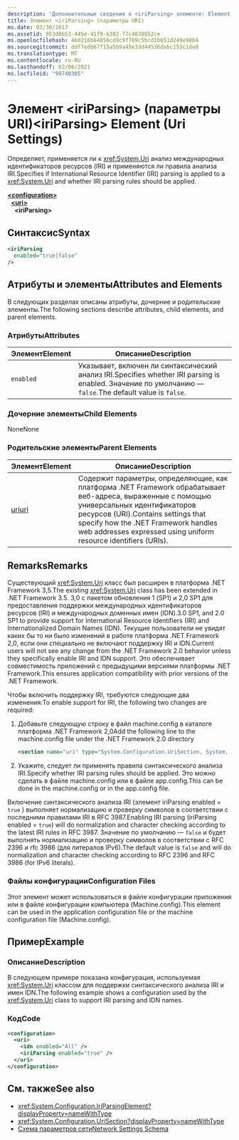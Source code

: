 ```yaml
---
description: 'Дополнительные сведения о <iriParsing> элементе: Element (Параметры URI)'
title: Элемент <iriParsing> (параметры URI)
ms.date: 03/30/2017
ms.assetid: 953d0b53-445e-41f9-b302-77c4030852ce
ms.openlocfilehash: 460216b64056cd9c9f769c5bcd1b651d249e98b4
ms.sourcegitcommit: ddf7edb67715a5b9a45e3dd44536dabc153c1de0
ms.translationtype: MT
ms.contentlocale: ru-RU
ms.lasthandoff: 02/06/2021
ms.locfileid: "99740305"
---
```

# <a name="iriparsing-element-uri-settings"></a><span data-ttu-id="3f949-103">Элемент \<iriParsing> (параметры URI)</span><span class="sxs-lookup"><span data-stu-id="3f949-103">\<iriParsing> Element (Uri Settings)</span></span>

<span data-ttu-id="3f949-104">Определяет, применяется ли к <xref:System.Uri> анализ международных идентификаторов ресурсов (IRI) и применяются ли правила анализа IRI.</span><span class="sxs-lookup"><span data-stu-id="3f949-104">Specifies if International Resource Identifier (IRI) parsing is applied to a <xref:System.Uri> and whether IRI parsing rules should be applied.</span></span>  
  
[**\<configuration>**](../configuration-element.md)  
&nbsp;&nbsp;[**\<uri>**](uri-element-uri-settings.md)  
&nbsp;&nbsp;&nbsp;&nbsp;**\<iriParsing>**  
  
## <a name="syntax"></a><span data-ttu-id="3f949-105">Синтаксис</span><span class="sxs-lookup"><span data-stu-id="3f949-105">Syntax</span></span>  
  
```xml  
<iriParsing  
  enabled="true|false"  
/>  
```  
  
## <a name="attributes-and-elements"></a><span data-ttu-id="3f949-106">Атрибуты и элементы</span><span class="sxs-lookup"><span data-stu-id="3f949-106">Attributes and Elements</span></span>  

 <span data-ttu-id="3f949-107">В следующих разделах описаны атрибуты, дочерние и родительские элементы.</span><span class="sxs-lookup"><span data-stu-id="3f949-107">The following sections describe attributes, child elements, and parent elements.</span></span>  
  
### <a name="attributes"></a><span data-ttu-id="3f949-108">Атрибуты</span><span class="sxs-lookup"><span data-stu-id="3f949-108">Attributes</span></span>  
  
|<span data-ttu-id="3f949-109">**Элемент**</span><span class="sxs-lookup"><span data-stu-id="3f949-109">**Element**</span></span>|<span data-ttu-id="3f949-110">**Описание**</span><span class="sxs-lookup"><span data-stu-id="3f949-110">**Description**</span></span>|  
|-----------------|---------------------|  
|`enabled`|<span data-ttu-id="3f949-111">Указывает, включен ли синтаксический анализ IRI.</span><span class="sxs-lookup"><span data-stu-id="3f949-111">Specifies whether IRI parsing is enabled.</span></span> <span data-ttu-id="3f949-112">Значение по умолчанию — `false`.</span><span class="sxs-lookup"><span data-stu-id="3f949-112">The default value is `false`.</span></span>|  
  
### <a name="child-elements"></a><span data-ttu-id="3f949-113">Дочерние элементы</span><span class="sxs-lookup"><span data-stu-id="3f949-113">Child Elements</span></span>  

 <span data-ttu-id="3f949-114">None</span><span class="sxs-lookup"><span data-stu-id="3f949-114">None</span></span>  
  
### <a name="parent-elements"></a><span data-ttu-id="3f949-115">Родительские элементы</span><span class="sxs-lookup"><span data-stu-id="3f949-115">Parent Elements</span></span>  
  
|<span data-ttu-id="3f949-116">**Элемент**</span><span class="sxs-lookup"><span data-stu-id="3f949-116">**Element**</span></span>|<span data-ttu-id="3f949-117">**Описание**</span><span class="sxs-lookup"><span data-stu-id="3f949-117">**Description**</span></span>|  
|-----------------|---------------------|  
|[<span data-ttu-id="3f949-118">uri</span><span class="sxs-lookup"><span data-stu-id="3f949-118">uri</span></span>](uri-element-uri-settings.md)|<span data-ttu-id="3f949-119">Содержит параметры, определяющие, как платформа .NET Framework обрабатывает веб-адреса, выраженные с помощью универсальных идентификаторов ресурсов (URI).</span><span class="sxs-lookup"><span data-stu-id="3f949-119">Contains settings that specify how the .NET Framework handles web addresses expressed using uniform resource identifiers (URIs).</span></span>|  
  
## <a name="remarks"></a><span data-ttu-id="3f949-120">Remarks</span><span class="sxs-lookup"><span data-stu-id="3f949-120">Remarks</span></span>  

 <span data-ttu-id="3f949-121">Существующий <xref:System.Uri> класс был расширен в платформа .NET Framework 3,5.</span><span class="sxs-lookup"><span data-stu-id="3f949-121">The existing <xref:System.Uri> class has been extended in .NET Framework 3.5.</span></span> <span data-ttu-id="3f949-122">3,0 с пакетом обновления 1 (SP1) и 2,0 SP1 для предоставления поддержки международных идентификаторов ресурсов (IRI) и международных доменных имен (IDN).</span><span class="sxs-lookup"><span data-stu-id="3f949-122">3.0 SP1, and 2.0 SP1 to provide support for International Resource Identifiers (IRI) and Internationalized Domain Names (IDN).</span></span> <span data-ttu-id="3f949-123">Текущие пользователи не увидят каких бы то ни было изменений в работе платформа .NET Framework 2,0, если они специально не включают поддержку IRI и IDN.</span><span class="sxs-lookup"><span data-stu-id="3f949-123">Current users will not see any change from the .NET Framework 2.0 behavior unless they specifically enable IRI and IDN support.</span></span> <span data-ttu-id="3f949-124">Это обеспечивает совместимость приложений с предыдущими версиями платформы .NET Framework.</span><span class="sxs-lookup"><span data-stu-id="3f949-124">This ensures application compatibility with prior versions of the .NET Framework.</span></span>  
  
 <span data-ttu-id="3f949-125">Чтобы включить поддержку IRI, требуются следующие два изменения:</span><span class="sxs-lookup"><span data-stu-id="3f949-125">To enable support for IRI, the following two changes are required:</span></span>  
  
1. <span data-ttu-id="3f949-126">Добавьте следующую строку в файл machine.config в каталоге платформа .NET Framework 2,0</span><span class="sxs-lookup"><span data-stu-id="3f949-126">Add the following line to the machine.config file under the .NET Framework 2.0 directory</span></span>  
  
    ```xml  
    <section name="uri" type="System.Configuration.UriSection, System, Version=2.0.0.0, Culture=neutral, PublicKeyToken=b77a5c561934e089" />  
    ```  
  
2. <span data-ttu-id="3f949-127">Укажите, следует ли применять правила синтаксического анализа IRI.</span><span class="sxs-lookup"><span data-stu-id="3f949-127">Specify whether IRI parsing rules should be applied.</span></span> <span data-ttu-id="3f949-128">Это можно сделать в файле machine.config или в файле app.config.</span><span class="sxs-lookup"><span data-stu-id="3f949-128">This can be done in the machine.config or in the app.config file.</span></span>  
  
 <span data-ttu-id="3f949-129">Включение синтаксического анализа IRI (элемент iriParsing enabled = `true` ) выполняет нормализацию и проверку символов в соответствии с последними правилами IRI в RFC 3987.</span><span class="sxs-lookup"><span data-stu-id="3f949-129">Enabling IRI parsing (iriParsing enabled = `true`) will do normalization and character checking according to the latest IRI rules in RFC 3987.</span></span> <span data-ttu-id="3f949-130">Значение по умолчанию — `false` и будет выполнять нормализацию и проверку символов в соответствии с RFC 2396 и rfc 3986 (для литералов IPv6).</span><span class="sxs-lookup"><span data-stu-id="3f949-130">The default value is `false` and will do normalization and character checking according to RFC 2396 and RFC 3986 (for IPv6 literals).</span></span>  
  
### <a name="configuration-files"></a><span data-ttu-id="3f949-131">Файлы конфигурации</span><span class="sxs-lookup"><span data-stu-id="3f949-131">Configuration Files</span></span>  

 <span data-ttu-id="3f949-132">Этот элемент может использоваться в файле конфигурации приложения или в файле конфигурации компьютера (Machine.config).</span><span class="sxs-lookup"><span data-stu-id="3f949-132">This element can be used in the application configuration file or the machine configuration file (Machine.config).</span></span>  
  
## <a name="example"></a><span data-ttu-id="3f949-133">Пример</span><span class="sxs-lookup"><span data-stu-id="3f949-133">Example</span></span>  
  
### <a name="description"></a><span data-ttu-id="3f949-134">Описание</span><span class="sxs-lookup"><span data-stu-id="3f949-134">Description</span></span>  

 <span data-ttu-id="3f949-135">В следующем примере показана конфигурация, используемая <xref:System.Uri> классом для поддержки синтаксического анализа IRI и имен IDN.</span><span class="sxs-lookup"><span data-stu-id="3f949-135">The following example shows a configuration used by the <xref:System.Uri> class to support IRI parsing and IDN names.</span></span>  
  
### <a name="code"></a><span data-ttu-id="3f949-136">Код</span><span class="sxs-lookup"><span data-stu-id="3f949-136">Code</span></span>  
  
```xml  
<configuration>  
  <uri>  
    <idn enabled="All" />  
    <iriParsing enabled="true" />  
  </uri>  
</configuration>  
```  
  
## <a name="see-also"></a><span data-ttu-id="3f949-137">См. также</span><span class="sxs-lookup"><span data-stu-id="3f949-137">See also</span></span>

- <xref:System.Configuration.IriParsingElement?displayProperty=nameWithType>
- <xref:System.Configuration.UriSection?displayProperty=nameWithType>
- [<span data-ttu-id="3f949-138">Схема параметров сети</span><span class="sxs-lookup"><span data-stu-id="3f949-138">Network Settings Schema</span></span>](index.md)
